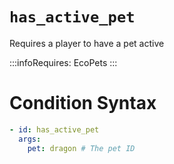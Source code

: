 # `has_active_pet`

Requires a player to have a pet active

:::infoRequires:
EcoPets
:::
# Condition Syntax
```yaml
- id: has_active_pet
  args:
    pet: dragon # The pet ID
```
